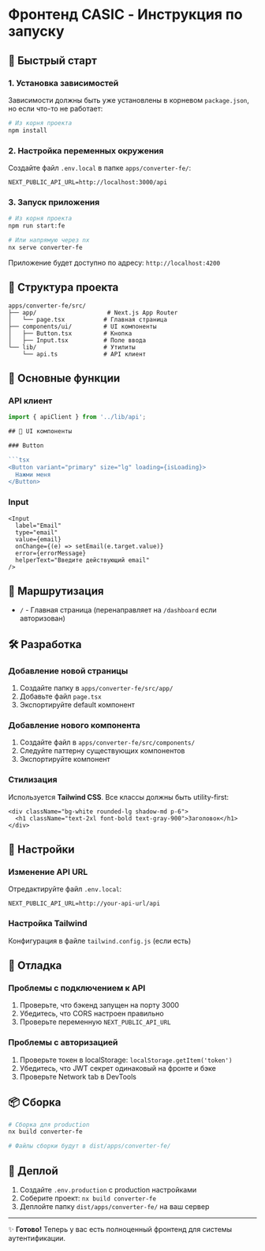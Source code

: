 # Фронтенд CASIC - Инструкция по запуску

## 🚀 Быстрый старт

### 1. Установка зависимостей

Зависимости должны быть уже установлены в корневом `package.json`, но если что-то не работает:

```bash
# Из корня проекта
npm install
```

### 2. Настройка переменных окружения

Создайте файл `.env.local` в папке `apps/converter-fe/`:

```env
NEXT_PUBLIC_API_URL=http://localhost:3000/api
```

### 3. Запуск приложения

```bash
# Из корня проекта
npm run start:fe

# Или напрямую через nx
nx serve converter-fe
```

Приложение будет доступно по адресу: `http://localhost:4200`

## 📁 Структура проекта

```
apps/converter-fe/src/
├── app/                    # Next.js App Router
│   └── page.tsx           # Главная страница
├── components/ui/         # UI компоненты
│   ├── Button.tsx         # Кнопка
│   ├── Input.tsx          # Поле ввода
└── lib/                   # Утилиты
    └── api.ts             # API клиент
```

## 🔑 Основные функции

### API клиент

```typescript
import { apiClient } from '../lib/api';

## 🎨 UI компоненты

### Button

```tsx
<Button variant="primary" size="lg" loading={isLoading}>
  Нажми меня
</Button>
```

### Input

```tsx
<Input
  label="Email"
  type="email"
  value={email}
  onChange={(e) => setEmail(e.target.value)}
  error={errorMessage}
  helperText="Введите действующий email"
/>
```

## 🚦 Маршрутизация

- `/` - Главная страница (перенаправляет на `/dashboard` если авторизован)

## 🛠 Разработка

### Добавление новой страницы

1. Создайте папку в `apps/converter-fe/src/app/`
2. Добавьте файл `page.tsx`
3. Экспортируйте default компонент

### Добавление нового компонента

1. Создайте файл в `apps/converter-fe/src/components/`
2. Следуйте паттерну существующих компонентов
3. Экспортируйте компонент

### Стилизация

Используется **Tailwind CSS**. Все классы должны быть utility-first:

```tsx
<div className="bg-white rounded-lg shadow-md p-6">
  <h1 className="text-2xl font-bold text-gray-900">Заголовок</h1>
</div>
```

## 🔧 Настройки

### Изменение API URL

Отредактируйте файл `.env.local`:

```env
NEXT_PUBLIC_API_URL=http://your-api-url/api
```

### Настройка Tailwind

Конфигурация в файле `tailwind.config.js` (если есть)

## 🐛 Отладка

### Проблемы с подключением к API

1. Проверьте, что бэкенд запущен на порту 3000
2. Убедитесь, что CORS настроен правильно
3. Проверьте переменную `NEXT_PUBLIC_API_URL`

### Проблемы с авторизацией

1. Проверьте токен в localStorage: `localStorage.getItem('token')`
2. Убедитесь, что JWT секрет одинаковый на фронте и бэке
3. Проверьте Network tab в DevTools

## 📦 Сборка

```bash
# Сборка для production
nx build converter-fe

# Файлы сборки будут в dist/apps/converter-fe/
```

## 🚀 Деплой

1. Создайте `.env.production` с production настройками
2. Соберите проект: `nx build converter-fe`
3. Деплойте папку `dist/apps/converter-fe/` на ваш сервер

---

✨ **Готово!** Теперь у вас есть полноценный фронтенд для системы аутентификации.
